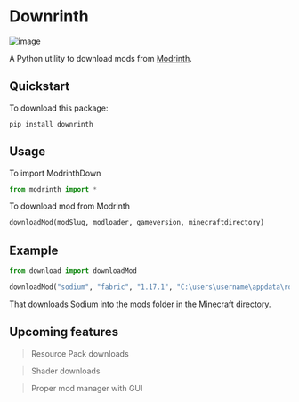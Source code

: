 # Downrinth
![image](https://github.com/v-pun215/Downrinth/assets/67716965/f507c2df-3aab-4a8e-bf73-1ad17a49083d)





A Python utility to download mods from [Modrinth](https://modrinth.com). 

## Quickstart
To download this package:
```
pip install downrinth
```

## Usage

To import ModrinthDown
```python
from modrinth import *
```

To download mod from Modrinth
```python
downloadMod(modSlug, modloader, gameversion, minecraftdirectory)
```

## Example
```python
from download import downloadMod

downloadMod("sodium", "fabric", "1.17.1", "C:\users\username\appdata\roaming\.minecraft")
```
That downloads Sodium into the mods folder in the Minecraft directory.

## Upcoming features
> Resource Pack downloads

> Shader downloads

> Proper mod manager with GUI
